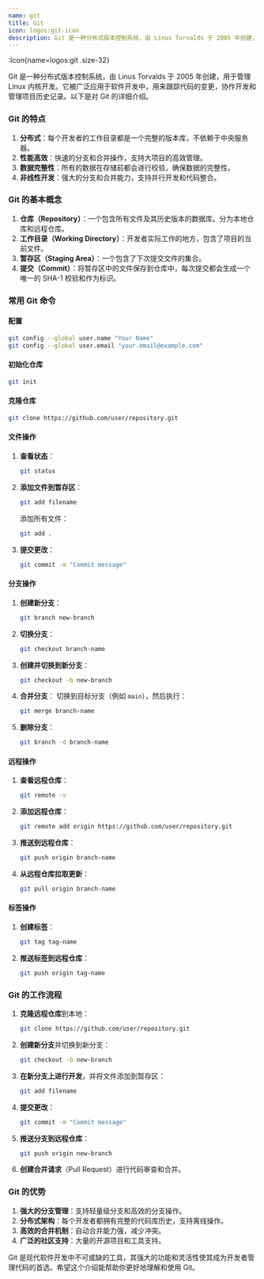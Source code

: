 ```yaml
---
name: git
title: Git
icon: logos:git-icon
description: Git 是一种分布式版本控制系统，由 Linus Torvalds 于 2005 年创建，用于管理 Linux 内核开发。它被广泛应用于软件开发中，用来跟踪代码的变更，协作开发和管理项目历史记录。以下是对 Git 的详细介绍。
---
```


:Icon{name=logos:git .size-32}

Git 是一种分布式版本控制系统，由 Linus Torvalds 于 2005 年创建，用于管理 Linux 内核开发。它被广泛应用于软件开发中，用来跟踪代码的变更，协作开发和管理项目历史记录。以下是对 Git 的详细介绍。

### Git 的特点

1. **分布式**：每个开发者的工作目录都是一个完整的版本库，不依赖于中央服务器。
2. **性能高效**：快速的分支和合并操作，支持大项目的高效管理。
3. **数据完整性**：所有的数据在存储前都会进行校验，确保数据的完整性。
4. **非线性开发**：强大的分支和合并能力，支持并行开发和代码整合。

### Git 的基本概念

1. **仓库（Repository）**：一个包含所有文件及其历史版本的数据库。分为本地仓库和远程仓库。
2. **工作目录（Working Directory）**：开发者实际工作的地方，包含了项目的当前文件。
3. **暂存区（Staging Area）**：一个包含了下次提交文件的集合。
4. **提交（Commit）**：将暂存区中的文件保存到仓库中，每次提交都会生成一个唯一的 SHA-1 校验和作为标识。

### 常用 Git 命令

#### 配置

```sh
git config --global user.name "Your Name"
git config --global user.email "your.email@example.com"
```

#### 初始化仓库

```sh
git init
```

#### 克隆仓库

```sh
git clone https://github.com/user/repository.git
```

#### 文件操作

1. **查看状态**：

   ```sh
   git status
   ```

2. **添加文件到暂存区**：

   ```sh
   git add filename
   ```

   添加所有文件：

   ```sh
   git add .
   ```

3. **提交更改**：
   ```sh
   git commit -m "Commit message"
   ```

#### 分支操作

1. **创建新分支**：

   ```sh
   git branch new-branch
   ```

2. **切换分支**：

   ```sh
   git checkout branch-name
   ```

3. **创建并切换到新分支**：

   ```sh
   git checkout -b new-branch
   ```

4. **合并分支**：
   切换到目标分支（例如 `main`），然后执行：

   ```sh
   git merge branch-name
   ```

5. **删除分支**：
   ```sh
   git branch -d branch-name
   ```

#### 远程操作

1. **查看远程仓库**：

   ```sh
   git remote -v
   ```

2. **添加远程仓库**：

   ```sh
   git remote add origin https://github.com/user/repository.git
   ```

3. **推送到远程仓库**：

   ```sh
   git push origin branch-name
   ```

4. **从远程仓库拉取更新**：
   ```sh
   git pull origin branch-name
   ```

#### 标签操作

1. **创建标签**：

   ```sh
   git tag tag-name
   ```

2. **推送标签到远程仓库**：
   ```sh
   git push origin tag-name
   ```

### Git 的工作流程

1. **克隆远程仓库**到本地：

   ```sh
   git clone https://github.com/user/repository.git
   ```

2. **创建新分支**并切换到新分支：

   ```sh
   git checkout -b new-branch
   ```

3. **在新分支上进行开发**，并将文件添加到暂存区：

   ```sh
   git add filename
   ```

4. **提交更改**：

   ```sh
   git commit -m "Commit message"
   ```

5. **推送分支到远程仓库**：

   ```sh
   git push origin new-branch
   ```

6. **创建合并请求**（Pull Request）进行代码审查和合并。

### Git 的优势

1. **强大的分支管理**：支持轻量级分支和高效的分支操作。
2. **分布式架构**：每个开发者都拥有完整的代码库历史，支持离线操作。
3. **高效的合并机制**：自动合并能力强，减少冲突。
4. **广泛的社区支持**：大量的开源项目和工具支持。

Git 是现代软件开发中不可或缺的工具，其强大的功能和灵活性使其成为开发者管理代码的首选。希望这个介绍能帮助你更好地理解和使用 Git。
